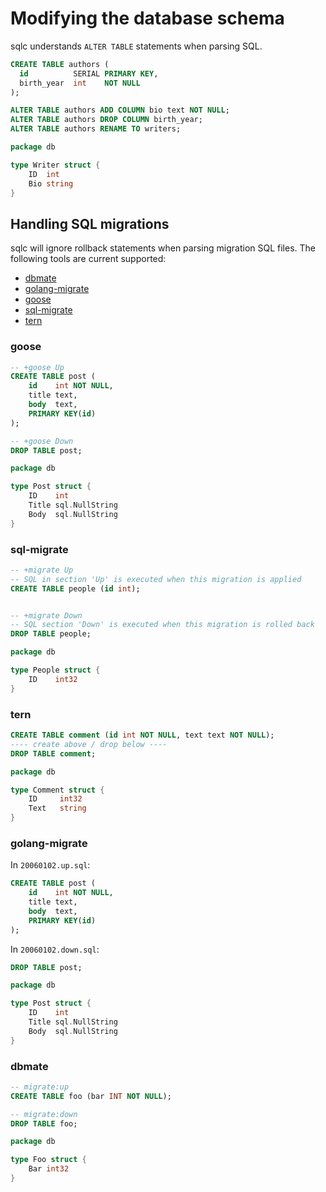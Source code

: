 # Modifying the database schema

sqlc understands `ALTER TABLE` statements when parsing SQL.

```sql
CREATE TABLE authors (
  id          SERIAL PRIMARY KEY,
  birth_year  int    NOT NULL
);

ALTER TABLE authors ADD COLUMN bio text NOT NULL;
ALTER TABLE authors DROP COLUMN birth_year;
ALTER TABLE authors RENAME TO writers;
```

```go
package db

type Writer struct {
	ID  int
	Bio string
}
```

## Handling SQL migrations

sqlc will ignore rollback statements when parsing migration SQL files. The
following tools are current supported:

- [dbmate](https://github.com/amacneil/dbmate)
- [golang-migrate](https://github.com/golang-migrate/migrate)
- [goose](https://github.com/pressly/goose)
- [sql-migrate](https://github.com/rubenv/sql-migrate)
- [tern](https://github.com/jackc/tern)

### goose

```sql
-- +goose Up
CREATE TABLE post (
    id    int NOT NULL,
    title text,
    body  text,
    PRIMARY KEY(id)
);

-- +goose Down
DROP TABLE post;
```

```go
package db

type Post struct {
	ID    int
	Title sql.NullString
	Body  sql.NullString
}
```

### sql-migrate

```sql
-- +migrate Up
-- SQL in section 'Up' is executed when this migration is applied
CREATE TABLE people (id int);


-- +migrate Down
-- SQL section 'Down' is executed when this migration is rolled back
DROP TABLE people;
```

```go
package db

type People struct {
	ID    int32
}
```

### tern

```sql
CREATE TABLE comment (id int NOT NULL, text text NOT NULL);
---- create above / drop below ----
DROP TABLE comment;
```

```go
package db

type Comment struct {
	ID     int32
	Text   string
}
```

### golang-migrate

In `20060102.up.sql`:

```sql
CREATE TABLE post (
    id    int NOT NULL,
    title text,
    body  text,
    PRIMARY KEY(id)
);
```

In `20060102.down.sql`:

```sql
DROP TABLE post;
```

```go
package db

type Post struct {
	ID    int
	Title sql.NullString
	Body  sql.NullString
}
```

### dbmate

```sql
-- migrate:up
CREATE TABLE foo (bar INT NOT NULL);

-- migrate:down
DROP TABLE foo;
```

```go
package db

type Foo struct {
	Bar int32
}
```

